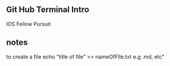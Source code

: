 ## Git Hub Terminal Intro
IOS Fellow Pursuit
## notes
to create a file echo "title of file" >> nameOfFIle.txt e.g .md, etc"
